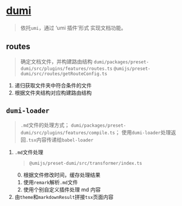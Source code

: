 # [dumi](https://github.com/umijs/dumi)
> 依托`umi`，通过 ‘umi 插件’形式 实现文档功能。



## routes
> 确定文档文件，并构建路由结构
> `dumi/packages/preset-dumi/src/plugins/features/routes.ts`
> `@umijs/preset-dumi/src/routes/getRouteConfig.ts`

1. 递归获取文件夹中符合条件的文件
2. 根据文件夹结构对应构建路由结构


## `dumi-loader`
> `.md`文件的处理方式；
> `dumi/packages/preset-dumi/src/plugins/features/compile.ts`；
> 使用`dumi-loader`处理返回`.tsx`内容传递给`babel-loader`

1. `.md`文件处理
    > `@umijs/preset-dumi/src/transformer/index.ts`
    0. 根据文件修改时间，缓存处理结果
    1. 使用`remark`解析`.md`文件
    2. 使用个别自定义插件处理 md 内容
2. 由`theme`和`markdownResult`拼接`tsx`页面内容

